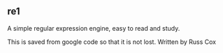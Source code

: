 re1
---
A simple regular expression engine, easy to read and study.

This is saved from google code so that it is not lost. Written by Russ Cox

